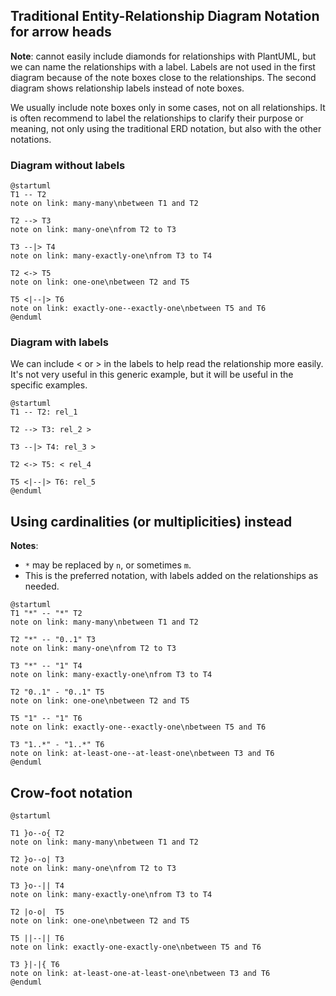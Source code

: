 ## Traditional Entity-Relationship Diagram Notation for arrow heads

**Note**: cannot easily include diamonds for relationships with PlantUML, but we
can name the relationships with a label. Labels are not used in the first
diagram because of the note boxes close to the relationships. The second diagram
shows relationship labels instead of note boxes.

We usually include note boxes only in some cases, not on all relationships. It
is often recommend to label the relationships to clarify their purpose or
meaning, not only using the traditional ERD notation, but also with the other
notations.

### Diagram without labels

```plantuml
@startuml
T1 -- T2
note on link: many-many\nbetween T1 and T2

T2 --> T3
note on link: many-one\nfrom T2 to T3

T3 --|> T4
note on link: many-exactly-one\nfrom T3 to T4

T2 <-> T5
note on link: one-one\nbetween T2 and T5

T5 <|--|> T6
note on link: exactly-one--exactly-one\nbetween T5 and T6
@enduml
```

### Diagram with labels

We can include < or > in the labels to help read the relationship more easily.
It's not very useful in this generic example, but it will be useful in the
specific examples.

```plantuml
@startuml
T1 -- T2: rel_1

T2 --> T3: rel_2 >

T3 --|> T4: rel_3 >

T2 <-> T5: < rel_4

T5 <|--|> T6: rel_5
@enduml
```

## Using cardinalities (or multiplicities) instead

**Notes**:

- `*` may be replaced by `n`, or sometimes `m`.
- This is the preferred notation, with labels added on the relationships as
  needed.

```plantuml
@startuml
T1 "*" -- "*" T2
note on link: many-many\nbetween T1 and T2

T2 "*" -- "0..1" T3
note on link: many-one\nfrom T2 to T3

T3 "*" -- "1" T4
note on link: many-exactly-one\nfrom T3 to T4

T2 "0..1" - "0..1" T5
note on link: one-one\nbetween T2 and T5

T5 "1" -- "1" T6
note on link: exactly-one--exactly-one\nbetween T5 and T6

T3 "1..*" - "1..*" T6
note on link: at-least-one--at-least-one\nbetween T3 and T6
@enduml
```

## Crow-foot notation

```plantuml
@startuml

T1 }o--o{ T2
note on link: many-many\nbetween T1 and T2

T2 }o--o| T3
note on link: many-one\nfrom T2 to T3

T3 }o--|| T4
note on link: many-exactly-one\nfrom T3 to T4

T2 |o-o|  T5
note on link: one-one\nbetween T2 and T5

T5 ||--|| T6
note on link: exactly-one-exactly-one\nbetween T5 and T6

T3 }|-|{ T6
note on link: at-least-one-at-least-one\nbetween T3 and T6
@enduml
```